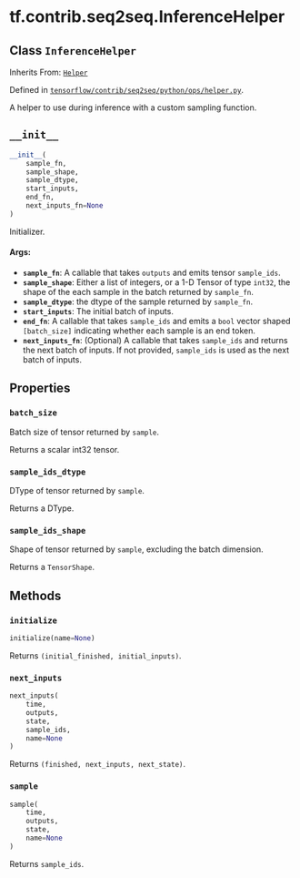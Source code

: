 <div itemscope itemtype="http://developers.google.com/ReferenceObject">
<meta itemprop="name" content="tf.contrib.seq2seq.InferenceHelper" />
<meta itemprop="path" content="Stable" />
<meta itemprop="property" content="batch_size"/>
<meta itemprop="property" content="sample_ids_dtype"/>
<meta itemprop="property" content="sample_ids_shape"/>
<meta itemprop="property" content="__init__"/>
<meta itemprop="property" content="initialize"/>
<meta itemprop="property" content="next_inputs"/>
<meta itemprop="property" content="sample"/>
</div>

# tf.contrib.seq2seq.InferenceHelper

## Class `InferenceHelper`

Inherits From: [`Helper`](../../../tf/contrib/seq2seq/Helper.md)



Defined in [`tensorflow/contrib/seq2seq/python/ops/helper.py`](https://www.tensorflow.org/code/tensorflow/contrib/seq2seq/python/ops/helper.py).

A helper to use during inference with a custom sampling function.

<h2 id="__init__"><code>__init__</code></h2>

``` python
__init__(
    sample_fn,
    sample_shape,
    sample_dtype,
    start_inputs,
    end_fn,
    next_inputs_fn=None
)
```

Initializer.

#### Args:

* <b>`sample_fn`</b>: A callable that takes `outputs` and emits tensor `sample_ids`.
* <b>`sample_shape`</b>: Either a list of integers, or a 1-D Tensor of type `int32`,
    the shape of the each sample in the batch returned by `sample_fn`.
* <b>`sample_dtype`</b>: the dtype of the sample returned by `sample_fn`.
* <b>`start_inputs`</b>: The initial batch of inputs.
* <b>`end_fn`</b>: A callable that takes `sample_ids` and emits a `bool` vector
    shaped `[batch_size]` indicating whether each sample is an end token.
* <b>`next_inputs_fn`</b>: (Optional) A callable that takes `sample_ids` and returns
    the next batch of inputs. If not provided, `sample_ids` is used as the
    next batch of inputs.



## Properties

<h3 id="batch_size"><code>batch_size</code></h3>

Batch size of tensor returned by `sample`.

Returns a scalar int32 tensor.

<h3 id="sample_ids_dtype"><code>sample_ids_dtype</code></h3>

DType of tensor returned by `sample`.

Returns a DType.

<h3 id="sample_ids_shape"><code>sample_ids_shape</code></h3>

Shape of tensor returned by `sample`, excluding the batch dimension.

Returns a `TensorShape`.



## Methods

<h3 id="initialize"><code>initialize</code></h3>

``` python
initialize(name=None)
```

Returns `(initial_finished, initial_inputs)`.

<h3 id="next_inputs"><code>next_inputs</code></h3>

``` python
next_inputs(
    time,
    outputs,
    state,
    sample_ids,
    name=None
)
```

Returns `(finished, next_inputs, next_state)`.

<h3 id="sample"><code>sample</code></h3>

``` python
sample(
    time,
    outputs,
    state,
    name=None
)
```

Returns `sample_ids`.



